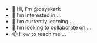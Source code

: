 - 👋 Hi, I’m @dayakark
- 👀 I’m interested in ...
- 🌱 I’m currently learning ...
- 💞️ I’m looking to collaborate on ...
- 📫 How to reach me ...

<!---
dayakark/dayakark is a ✨ special ✨ repository because its `README.md` (this file) appears on your GitHub profile.
You can click the Preview link to take a look at your changes.
--->
